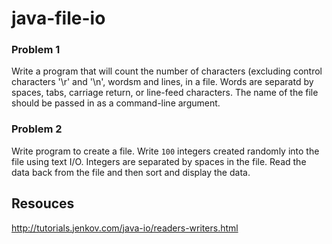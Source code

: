 # java-file-io

### Problem 1
Write a program that will count the number of characters (excluding control characters '\r' and '\n', wordsm and lines, in a file. Words are separatd by spaces, tabs, carriage return, or line-feed characters. The name of the file should be passed in as a command-line argument.

### Problem 2
Write  program to create a file. Write `100` integers created randomly into the file using text I/O. Integers are separated by spaces in the file. Read the data back from the file and then sort and display the data.


## Resouces

http://tutorials.jenkov.com/java-io/readers-writers.html

